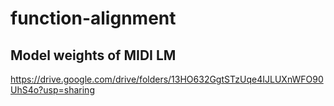 # function-alignment

## Model weights of MIDI LM
https://drive.google.com/drive/folders/13HO632GgtSTzUqe4IJLUXnWFO90UhS4o?usp=sharing